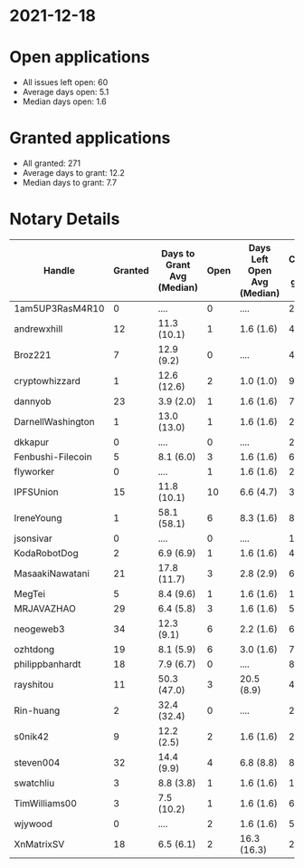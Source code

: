 2021-12-18
==========

# Open applications

- All issues left open: 60
- Average days open: 5.1
- Median days open: 1.6

# Granted applications

- All granted: 271
- Average days to grant: 12.2
- Median days to grant: 7.7

# Notary Details

| Handle            |   Granted | Days to Grant Avg (Median)   |   Open | Days Left Open Avg (Median)   |   Closed (no grant) |
|-------------------|-----------|------------------------------|--------|-------------------------------|---------------------|
| 1am5UP3RasM4R10   |         0 | ....                         |      0 | ....                          |                   2 |
| andrewxhill       |        12 | 11.3  (10.1)                 |      1 | 1.6  (1.6)                    |                  45 |
| Broz221           |         7 | 12.9  (9.2)                  |      0 | ....                          |                  48 |
| cryptowhizzard    |         1 | 12.6  (12.6)                 |      2 | 1.0  (1.0)                    |                   9 |
| dannyob           |        23 | 3.9  (2.0)                   |      1 | 1.6  (1.6)                    |                  76 |
| DarnellWashington |         1 | 13.0  (13.0)                 |      1 | 1.6  (1.6)                    |                   2 |
| dkkapur           |         0 | ....                         |      0 | ....                          |                   2 |
| Fenbushi-Filecoin |         5 | 8.1  (6.0)                   |      3 | 1.6  (1.6)                    |                  69 |
| flyworker         |         0 | ....                         |      1 | 1.6  (1.6)                    |                   2 |
| IPFSUnion         |        15 | 11.8  (10.1)                 |     10 | 6.6  (4.7)                    |                  34 |
| IreneYoung        |         1 | 58.1  (58.1)                 |      6 | 8.3  (1.6)                    |                   8 |
| jsonsivar         |         0 | ....                         |      0 | ....                          |                  13 |
| KodaRobotDog      |         2 | 6.9  (6.9)                   |      1 | 1.6  (1.6)                    |                   4 |
| MasaakiNawatani   |        21 | 17.8  (11.7)                 |      3 | 2.8  (2.9)                    |                  69 |
| MegTei            |         5 | 8.4  (9.6)                   |      1 | 1.6  (1.6)                    |                  12 |
| MRJAVAZHAO        |        29 | 6.4  (5.8)                   |      3 | 1.6  (1.6)                    |                  58 |
| neogeweb3         |        34 | 12.3  (9.1)                  |      6 | 2.2  (1.6)                    |                  64 |
| ozhtdong          |        19 | 8.1  (5.9)                   |      6 | 3.0  (1.6)                    |                  77 |
| philippbanhardt   |        18 | 7.9  (6.7)                   |      0 | ....                          |                  81 |
| rayshitou         |        11 | 50.3  (47.0)                 |      3 | 20.5  (8.9)                   |                  40 |
| Rin-huang         |         2 | 32.4  (32.4)                 |      0 | ....                          |                   2 |
| s0nik42           |         9 | 12.2  (2.5)                  |      2 | 1.6  (1.6)                    |                  27 |
| steven004         |        32 | 14.4  (9.9)                  |      4 | 6.8  (8.8)                    |                  88 |
| swatchliu         |         3 | 8.8  (3.8)                   |      1 | 1.6  (1.6)                    |                  16 |
| TimWilliams00     |         3 | 7.5  (10.2)                  |      1 | 1.6  (1.6)                    |                   6 |
| wjywood           |         0 | ....                         |      2 | 1.6  (1.6)                    |                   5 |
| XnMatrixSV        |        18 | 6.5  (6.1)                   |      2 | 16.3  (16.3)                  |                  29 |